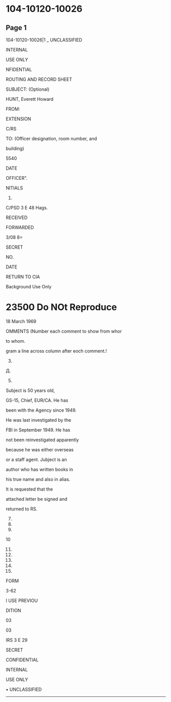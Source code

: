 # 104-10120-10026

## Page 1

104-10120-10026|1 _ UNCLASSIFIED

INTERNAL

USE ONLY

NFIDENTIAL

ROUTING AND RECORD SHEET

SUBJECT: (Optional)

HUNT, Everett Howard

FROM:

EXTENSION

C/RS

TO: (Officer designation, room number, and

building)

5540

DATE

OFFICER".

NITIALS

1.

C/PSD 3 E 48 Hags.

RECEIVED

FORWARDED

3/08 8=

SECRET

NO.

DATE

RETURN TO CIA

Background Use Only

# 23500 Do NOt Reproduce

18 March 1969

OMMENTS (Number each comment to show from whor

to whom.

gram a line across column after eoch comment.!

3.

Д.

5.

Subject is 50 years old,

GS-15, Chief, EUR/CA. He has

been with the Agency since 1949.

He was last investigated by the

FBI in September 1949. He has

not been reinvestigated apparently

because he was either overseas

or a staff agent. Jubject is an

author who has written books in

his true name and also in alias.

It is requested that the

attached letter be signed and

returned to RS.

7.

8.

9.

10

11.

12.

13.

14.

15.

FORM

3-62

I USE PREVIOU

DITION

03

03

IRS 3 E 29

SECRET

CONFIDENTIAL

INTERNAL

USE ONLY

• UNCLASSIFIED

---

